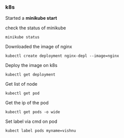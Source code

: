 ### k8s

Started a **minikube start**

check the status of minikube
```
minikube status
```

Downloaded the image of nginx

```
kubectl create deployment nginx-depl --image=nginx
```

Deploy the image on k8s
```
kubectl get deployment
```

Get list of node 
```
kubectl get pod
```

Get the ip of the pod
```
kubectl get pods -o wide
```

Set label via cmd on pod
```
kubect label pods myname=vishnu
```
